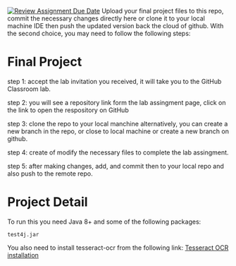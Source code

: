 [![Review Assignment Due Date](https://classroom.github.com/assets/deadline-readme-button-24ddc0f5d75046c5622901739e7c5dd533143b0c8e959d652212380cedb1ea36.svg)](https://classroom.github.com/a/5Dya_UNm)
Upload your final project files to this repo, commit the necessary changes directly here or clone it to your local machine IDE then push the updated version back the cloud of github. With the second choice, you may need to follow the following steps:
# Final Project
step 1: accept the lab invitation you received, it will take you to the GitHub Classroom lab.

step 2: you will see a repository link form the lab assingment page, click on the link to open the respository on GitHub

step 3: clone the repo to your local manchine alternatively, you can create a new branch in the repo, or close to local machine or create a new branch on github.

step 4: create of modify the necessary files to complete the lab assingment.

step 5: after making changes, add, and commit then to your local repo and also push to the remote repo.

# Project Detail
To run this you need Java 8+ and some of the following packages:
```
test4j.jar
```
You also need to install tesseract-ocr from the following link:
[Tesseract OCR installation](https://tesseract-ocr.github.io/tessdoc/Installation.html)
